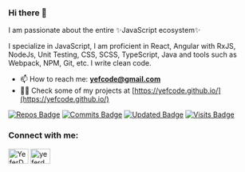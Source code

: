 ### Hi there 👋

I am passionate about the entire ✨JavaScript ecosystem✨

I specialize in JavaScript, I am proficient in React, Angular with RxJS, NodeJs, Unit Testing, CSS, SCSS, TypeScript, Java and tools such as Webpack, NPM, Git, etc.
I write clean code.

- 📫 How to reach me: **yefcode@gmail.com**
- 👨‍💻 Check some of my projects at [https://yefcode.github.io/](https://yefcode.github.io/)

<!--
- 🔭 My languages
- 🌱 I’m currently learning python
- 🔭 I’m currently working on ...
- 👯 I’m looking to collaborate on ...
- 🤔 I’m looking for help with ...
- 💬 Ask me about ...

- 😄 Pronouns: ...
- ⚡ Fun fact: ...
-->

[![Repos Badge](https://badges.pufler.dev/repos/yefcode)](https://github.com/yefcode)
[![Commits Badge](https://badges.pufler.dev/commits/monthly/yefcode)](https://github.com/yefcode)
[![Updated Badge](https://badges.pufler.dev/updated/yefcode/yefcode)](https://github.com/yefcode)
[![Visits Badge](https://badges.pufler.dev/visits/yefcode/yefcode)](https://github.com/yefcode)

<h3 align="left">Connect with me:</h3>
<p align="left">
<a href="https://twitter.com/YeferDMarin" target="blank"><img align="center" src="https://cdn.jsdelivr.net/npm/simple-icons@3.0.1/icons/twitter.svg" alt="YeferDMarin" height="30" width="40" /></a>
<a href="https://instagram.com/yeferdmarin" target="blank"><img align="center" src="https://cdn.jsdelivr.net/npm/simple-icons@3.0.1/icons/instagram.svg" alt="yeferdmarin" height="30" width="40" /></a>
</p>

